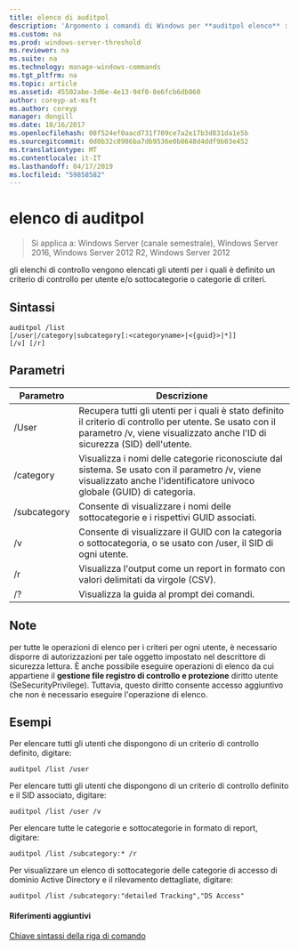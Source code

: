 ```yaml
---
title: elenco di auditpol
description: 'Argomento i comandi di Windows per **auditpol elenco** : gli elenchi di controllo categorie di criteri e/o sottocategorie o vengono elencati gli utenti per i quali un utente per ogni criterio di controllo è definito.'
ms.custom: na
ms.prod: windows-server-threshold
ms.reviewer: na
ms.suite: na
ms.technology: manage-windows-commands
ms.tgt_pltfrm: na
ms.topic: article
ms.assetid: 45502abe-3d6e-4e13-94f0-8e6fcb6db860
author: coreyp-at-msft
ms.author: coreyp
manager: dongill
ms.date: 10/16/2017
ms.openlocfilehash: 08f524ef0aacd731f709ce7a2e17b3d831da1e5b
ms.sourcegitcommit: 0d0b32c8986ba7db9536e0b8648d4ddf9b03e452
ms.translationtype: MT
ms.contentlocale: it-IT
ms.lasthandoff: 04/17/2019
ms.locfileid: "59858582"
---
```

# <a name="auditpol-list"></a>elenco di auditpol

>Si applica a: Windows Server (canale semestrale), Windows Server 2016, Windows Server 2012 R2, Windows Server 2012

gli elenchi di controllo vengono elencati gli utenti per i quali è definito un criterio di controllo per utente e/o sottocategorie o categorie di criteri.

## <a name="syntax"></a>Sintassi
```
auditpol /list
[/user|/category|subcategory[:<categoryname>|<{guid}>|*]]
[/v] [/r]
```
## <a name="parameters"></a>Parametri
|Parametro|Descrizione|
|-------|--------|
|/User|Recupera tutti gli utenti per i quali è stato definito il criterio di controllo per utente. Se usato con il parametro /v, viene visualizzato anche l'ID di sicurezza (SID) dell'utente.|
|/category|Visualizza i nomi delle categorie riconosciute dal sistema. Se usato con il parametro /v, viene visualizzato anche l'identificatore univoco globale (GUID) di categoria.|
|/subcategory|Consente di visualizzare i nomi delle sottocategorie e i rispettivi GUID associati.|
|/v|Consente di visualizzare il GUID con la categoria o sottocategoria, o se usato con /user, il SID di ogni utente.|
|/r|Visualizza l'output come un report in formato con valori delimitati da virgole (CSV).|
|/?|Visualizza la guida al prompt dei comandi.|
## <a name="remarks"></a>Note
per tutte le operazioni di elenco per i criteri per ogni utente, è necessario disporre di autorizzazioni per tale oggetto impostato nel descrittore di sicurezza lettura. È anche possibile eseguire operazioni di elenco da cui appartiene il **gestione file registro di controllo e protezione** diritto utente (SeSecurityPrivilege). Tuttavia, questo diritto consente accesso aggiuntivo che non è necessario eseguire l'operazione di elenco.
## <a name="BKMK_examples"></a>Esempi
Per elencare tutti gli utenti che dispongono di un criterio di controllo definito, digitare:
```
auditpol /list /user
```
Per elencare tutti gli utenti che dispongono di un criterio di controllo definito e il SID associato, digitare:
```
auditpol /list /user /v
```
Per elencare tutte le categorie e sottocategorie in formato di report, digitare:
```
auditpol /list /subcategory:* /r
```
Per visualizzare un elenco di sottocategorie delle categorie di accesso di dominio Active Directory e il rilevamento dettagliate, digitare:
```
auditpol /list /subcategory:"detailed Tracking","DS Access"
```
#### <a name="additional-references"></a>Riferimenti aggiuntivi
[Chiave sintassi della riga di comando](command-line-syntax-key.md)
